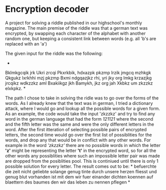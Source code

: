 # Encryption decoder

A project for solving a riddle published in our highschool's monthly magazine.
The main premise of the riddle was that a german text was encrypted, by swapping each character of the alphabet with another random one, but keeping a consistent link between words (e.g. all 'b's are replaced with an 'a')

The given input for the riddle was the following:

  *
  Bklmkgcqik jrk Ukri zrcqi Pkxrkbik,
  hdxazpk pkzmp Irzik jmgcq mzhkgk Qkgukz
  lxrkhhi
  mzj pkzmp Bxmi ndgqazjkz rhi,
  yri jky org lmkg krzazjkg jrcqikz wdkzzkz
  aml Bxakiikgz jkh Bamykh,
  jkz org jah Xkbkz um zkzzkz elxkpkz.
  *

The path I chose to take in solving the ridle was to go over the forms of the words. As I already knew that the text was in german, I tried a dictionary attack, where I would go and lookup all the possible words for a given form. As an example, the code would take the input 'zkzzkz' and try to find any word in the german language that had the form *121121* where the second and the fifth letter was the same and were the only different letters in the word.
After the first itteration of selecting possible pairs of encrypted letters, the second time would go over the first list of possiblities for the words, and drop any that would be in conflict with any other words. For example in the word *'zkzzkz'* there are no possible words in which the letter **'z'** might be representing the letter **'t'** in the encrypted word, so for all the other words any possiblities where such an impossible letter pair was made are dropped from the posiblities pool. This is continiued until there is only 1 possible solution for every letter. The result comes out to be:
*
  befuerchte die zeit nicht geliebte 
  solange genug tinte durch unsere herzen 
  fliesst 
  und genug blut vorhanden ist 
  mit dem wir fuer einander dichten koennen 
  auf blaettern des baumes 
  den wir das leben zu nennen pflegen
*

